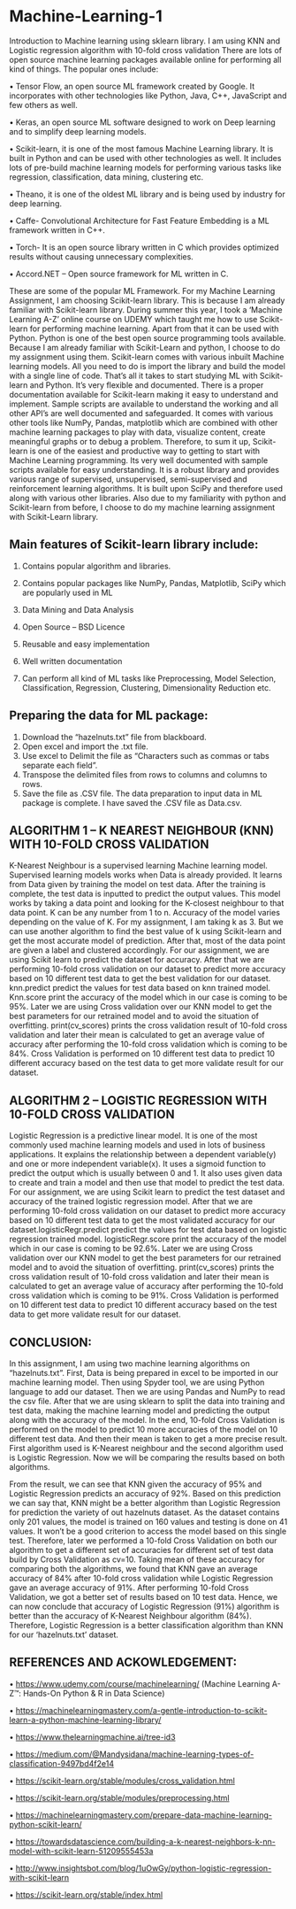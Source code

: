 # Machine-Learning-1

Introduction to Machine learning using sklearn library. I am using KNN and Logistic regression algorithm with 10-fold cross validation
There are lots of open source machine learning packages available online for performing all kind of things. The popular ones include:

•	Tensor Flow, an open source ML framework created by Google. It incorporates with other technologies like Python, Java, C++, JavaScript and few others as well. 

•	Keras, an open source ML software designed to work on Deep learning and to simplify deep learning models. 

•	Scikit-learn, it is one of the most famous Machine Learning library. It is built in Python and can be used with other technologies as well. It includes lots of pre-build machine learning models for performing various tasks like regression, classification, data mining, clustering etc.

•	Theano, it is one of the oldest ML library and is being used by industry for deep learning.

•	Caffe- Convolutional Architecture for Fast Feature Embedding is a ML framework written in C++.

•	Torch- It is an open source library written in C which provides optimized results without causing unnecessary complexities. 

•	Accord.NET – Open source framework for ML written in C.

These are some of the popular ML Framework. For my Machine Learning Assignment, I am choosing Scikit-learn library. This is because I am already familiar with Scikit-learn library. During summer this year, I took a ‘Machine Learning A-Z’ online course on UDEMY which taught me how to use Scikit-learn for performing machine learning. Apart from that it can be used with Python. Python is one of the best open source programming tools available. Because I am already familiar with Scikit-Learn and python, I choose to do my assignment using them. Scikit-learn comes with various inbuilt Machine learning models. All you need to do is import the library and build the model with a single line of code. That’s all it takes to start studying ML with Scikit-learn and Python. It’s very flexible and documented. There is a proper documentation available for Scikit-learn making it easy to understand and implement. Sample scripts are available to understand the working and all other API’s are well documented and safeguarded. It comes with various other tools like NumPy, Pandas, matplotlib which are combined with other machine learning packages to play with data, visualize content, create meaningful graphs or to debug a problem. Therefore, to sum it up, Scikit-learn is one of the easiest and productive way to getting to start with Machine Learning programming. Its very well documented with sample scripts available for easy understanding. It is a robust library and provides various range of supervised, unsupervised, semi-supervised and reinforcement learning algorithms. It is built upon SciPy and therefore used along with various other libraries. Also due to my familiarity with python and Scikit-learn from before, I choose to do my machine learning assignment with Scikit-Learn library.  

## Main features of Scikit-learn library include:

1. Contains popular algorithm and libraries.

2. Contains popular packages like NumPy, Pandas, Matplotlib, SciPy which are popularly used in ML 

3. Data Mining and Data Analysis

4. Open Source – BSD Licence

5. Reusable and easy implementation

6. Well written documentation

7. Can perform all kind of ML tasks like Preprocessing, Model Selection, Classification, Regression, Clustering, Dimensionality Reduction etc.

## Preparing the data for ML package:
1.	Download the “hazelnuts.txt” file from blackboard.
2.	Open excel and import the .txt file.
3.	Use excel to Delimit the file as “Characters such as commas or tabs separate each field”.
4.	Transpose the delimited files from rows to columns and columns to rows.
5.  Save the file as .CSV file. The data preparation to input data in ML package is complete. I have saved the .CSV file as Data.csv.

## ALGORITHM 1 – K NEAREST NEIGHBOUR (KNN) WITH 10-FOLD CROSS VALIDATION
K-Nearest Neighbour is a supervised learning Machine learning model. Supervised learning models works when Data is already provided. It learns from Data given by training the model on test data. After the training is complete, the test data is inputted to predict the output values. This model works by taking a data point and looking for the K-closest neighbour to that data point. K can be any number from 1 to n. Accuracy of the model varies depending on the value of K. For my assignment, I am taking k as 3. But we can use another algorithm to find the best value of k using Scikit-learn and get the most accurate model of prediction. After that, most of the data point are given a label and clustered accordingly. For our assignment, we are using Scikit learn to predict the dataset for accuracy. After that we are performing 10-fold cross validation on our dataset to predict more accuracy based on 10 different test data to get the best validation for our dataset. 
knn.predict predict the values for test data based on knn trained model. Knn.score print the accuracy of the model which in our case is coming to be 95%. Later we are using Cross validation over our KNN model  to get the best parameters for our retrained model and to avoid the situation of overfitting. print(cv_scores) prints the cross validation result of 10-fold cross validation and later their mean is calculated to get an average value of accuracy after performing the 10-fold cross validation which is coming to be 84%. Cross Validation is performed on 10 different test data to predict 10 different accuracy based on the test data to get more validate result for our dataset.

## ALGORITHM 2 – LOGISTIC REGRESSION WITH 10-FOLD CROSS VALIDATION
Logistic Regression is a predictive linear model. It is one of the most commonly used machine learning models and used in lots of business applications. It explains the relationship between a dependent variable(y) and one or more independent variable(x). It uses a sigmoid function to predict the output which is usually between 0 and 1. It also uses given data to create and train a model and then use that model to predict the test data. For our assignment, we are using Scikit learn to predict the test dataset and accuracy of the trained logistic regression model. After that we are performing 10-fold cross validation on our dataset to predict more accuracy based on 10 different test data to get the most validated accuracy for our dataset.logisticRegr.predict predict the values for test data based on logistic regression trained model. logisticRegr.score print the accuracy of the model which in our case is coming to be 92.6%. Later we are using Cross validation over our KNN model  to get the best parameters for our retrained model and to avoid the situation of overfitting. print(cv_scores) prints the cross validation result of 10-fold cross validation and later their mean is calculated to get an average value of accuracy after performing the 10-fold cross validation which is coming to be 91%. Cross Validation is performed on 10 different test data to predict 10 different accuracy based on the test data to get more validate result for our dataset.

## CONCLUSION:
In this assignment, I am using two machine learning algorithms on “hazelnuts.txt”. First, Data is being prepared in excel to be imported in our machine learning model. Then using Spyder tool, we are using Python language to add our dataset. Then we are using Pandas and NumPy to read the csv file. After that we are using sklearn to split the data into training and test data, making the machine learning model and predicting the output along with the accuracy of the model. In the end, 10-fold Cross Validation is performed on the model to predict 10 more accuracies of the model on 10 different test data. And then their mean is taken to get a more precise result. First algorithm used is K-Nearest neighbour and the second algorithm used is Logistic Regression. Now we will be comparing the results based on both algorithms.

From the result, we can see that KNN given the accuracy of 95% and Logistic Regression predicts an accuracy of 92%. Based on this prediction we can say that, KNN might be a better algorithm than Logistic Regression for prediction the variety of out hazelnuts dataset. As the dataset contains only 201 values, the model is trained on 160 values and testing is done on 41 values. It won’t be a good criterion to access the model based on this single test. Therefore, later we performed a 10-fold Cross Validation on both our algorithm to get a different set of accuracies for different set of test data build by Cross Validation as cv=10. Taking mean of these accuracy for comparing both the algorithms, we found that KNN gave an average accuracy of 84% after 10-fold cross validation while Logistic Regression gave an average accuracy of 91%. After performing 10-fold Cross Validation, we got a better set of results based on 10 test data. Hence, we can now conclude that accuracy of Logistic Regression (91%) algorithm is better than the accuracy of K-Nearest Neighbour algorithm (84%). Therefore, Logistic Regression is a better classification algorithm than KNN for our ‘hazelnuts.txt’ dataset.


## REFERENCES AND ACKOWLEDGEMENT: 

•	https://www.udemy.com/course/machinelearning/ (Machine Learning A-Z™: Hands-On Python & R in Data Science)

•	https://machinelearningmastery.com/a-gentle-introduction-to-scikit-learn-a-python-machine-learning-library/

•	https://www.thelearningmachine.ai/tree-id3

•	https://medium.com/@Mandysidana/machine-learning-types-of-classification-9497bd4f2e14

•	https://scikit-learn.org/stable/modules/cross_validation.html 

•	https://scikit-learn.org/stable/modules/preprocessing.html

•	https://machinelearningmastery.com/prepare-data-machine-learning-python-scikit-learn/

•	https://towardsdatascience.com/building-a-k-nearest-neighbors-k-nn-model-with-scikit-learn-51209555453a

•	http://www.insightsbot.com/blog/1uOwGy/python-logistic-regression-with-scikit-learn

•	https://scikit-learn.org/stable/index.html
